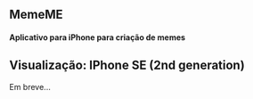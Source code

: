 ## MemeME

#### Aplicativo para iPhone para criação de memes

## Visualização: IPhone SE (2nd generation)

Em breve...
